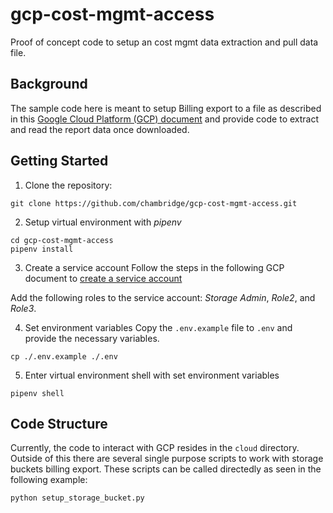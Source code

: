 # gcp-cost-mgmt-access
Proof of concept code to setup an cost mgmt data extraction and pull data file. 

## Background
The sample code here is meant to setup Billing export to a file as described in this [Google Cloud Platform (GCP) document](https://cloud.google.com/billing/docs/how-to/export-data-file) and provide code to extract and read the report data once downloaded.

## Getting Started

1. Clone the repository:
```
git clone https://github.com/chambridge/gcp-cost-mgmt-access.git
```

2. Setup virtual environment with _pipenv_
```
cd gcp-cost-mgmt-access
pipenv install
```

3. Create a service account
Follow the steps in the following GCP document to [create a service account](https://cloud.google.com/iam/docs/creating-managing-service-accounts)

Add the following roles to the service account: _Storage Admin_, _Role2_, and _Role3_.


4. Set environment variables
Copy the `.env.example` file to `.env` and provide the necessary variables.
```
cp ./.env.example ./.env
```

5. Enter virtual environment shell with set environment variables
```
pipenv shell
```

## Code Structure

Currently, the code to interact with GCP resides in the `cloud` directory. Outside of this there are several single purpose scripts to work with storage buckets billing export. These scripts can be called directedly as seen in the following example:

```
python setup_storage_bucket.py
```